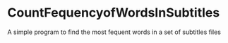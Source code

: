 # CountFequencyofWordsInSubtitles
A simple program to find the most fequent words in a set of subtitles files
